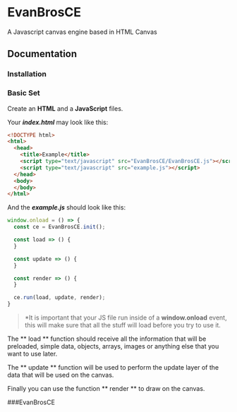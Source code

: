 # EvanBrosCE
A Javascript canvas engine based in HTML Canvas

## Documentation
### Installation

### Basic Set
Create an **HTML** and a **JavaScript** files.

Your **_index.html_** may look like this:
```HTML
<!DOCTYPE html>
<html>
  <head>
    <title>Example</title>
    <script type="text/javascript" src="EvanBrosCE/EvanBrosCE.js"></script>
    <script type="text/javascript" src="example.js"></script>
  </head>
  <body>
  </body>
</html>
```

And the **_example.js_** should look like this:
```javascript
window.onload = () => {
  const ce = EvanBrosCE.init();

  const load => () {
  }

  const update => () {
  }

  const render => () {
  }

  ce.run(load, update, render);
}
```

>\*It is important that your JS file run inside of a **window.onload** event, this will make sure that all the stuff will load before you try to use it.

The ** load ** function should receive all the information that will be preloaded, simple data, objects, arrays, images or anything else that you want to use later.

The ** update ** function will be used to perform the update layer of the data that will be used on the canvas.

Finally you can use the function ** render ** to draw on the canvas.

###EvanBrosCE 
